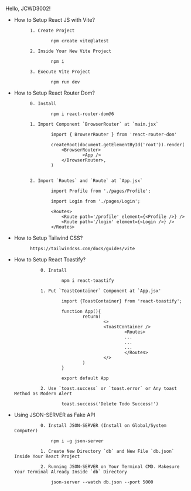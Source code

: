 Hello, JCWD3002!

- How to Setup React JS with Vite?

            1. Create Project

                    npm create vite@latest
            
            2. Inside Your New Vite Project

                    npm i 
            
            3. Execute Vite Project

                    npm run dev

- How to Setup React Router Dom?

            0. Install

                    npm i react-router-dom@6

            1. Import Component `BrowserRouter` at `main.jsx`

                    import { BrowserRouter } from 'react-router-dom'

                    createRoot(document.getElementById('root')).render(
                        <BrowserRouter>
                                <App />
                        </BrowserRouter>,
                    )


            2. Import `Routes` and `Route` at `App.jsx`
                
                    import Profile from './pages/Profile';
                    
                    import Login from './pages/Login';

                    <Routes>
                        <Route path='/profile' element={<Profile />} />
                        <Route path='/login' element={<Login />} /> 
                    </Routes>

- How to Setup Tailwind CSS?
            
            https://tailwindcss.com/docs/guides/vite

- How to Setup React Toastify?

                0. Install

                        npm i react-toastify

                1. Put `ToastContainer` Component at `App.jsx'

                        import {ToastContainer} from 'react-toastify';

                        function App(){
                                return(
                                        <>
                                        <ToastContainer />
                                                <Routes>
                                                ...
                                                ...
                                                ...
                                                </Routes>
                                        </>
                                )
                        }

                        export default App

                2. Use `toast.success` or `toast.error` or Any toast Method as Modern Alert

                        toast.success('Delete Todo Success!')

- Using JSON-SERVER as Fake API 

                0. Install JSON-SERVER (Install on Global/System Computer)

                    npm i -g json-server

                1. Create New Directory `db` and New File `db.json` Inside Your React Project 

                2. Running JSON-SERVER on Your Terminal CMD. Makesure Your Terminal Already Inside `db` Directory 

                    json-server --watch db.json --port 5000



